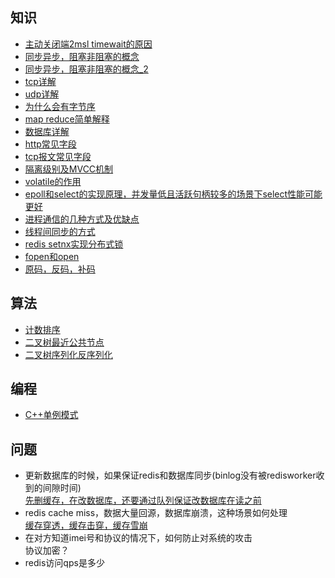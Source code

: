 ## 知识
- [主动关闭端2msl timewait的原因](https://blog.csdn.net/u011673554/article/details/48457561)
- [同步异步，阻塞非阻塞的概念](https://blog.csdn.net/z_ryan/article/details/80873449)
- [同步异步，阻塞非阻塞的概念_2](https://www.cnblogs.com/loveer/p/11479249.html)
- [tcp详解](https://blog.csdn.net/dog250/article/details/6612496)
- [udp详解](http://blog.csdn.net/dog250/article/details/6896949)
- [为什么会有字节序](https://www.ruanyifeng.com/blog/2016/11/byte-order.html)
- [map reduce简单解释](https://blog.csdn.net/qq_35078688/article/details/83240661)
- [数据库详解](https://www.jianshu.com/p/d9389f27ca1a)
- [http常见字段](https://blog.csdn.net/ajdfhajdkfakr/article/details/78073580)
- [tcp报文常见字段](https://blog.csdn.net/jason_zjj/article/details/54563446)
- [隔离级别及MVCC机制](https://www.jianshu.com/p/563612576e6e)
- [volatile的作用](https://blog.csdn.net/haoren001/article/details/14606125)
- [epoll和select的实现原理，并发量低且活跃句柄较多的场景下select性能可能更好](https://www.jianshu.com/p/f28cb63ce1da)
- [进程通信的几种方式及优缺点](https://cloud.tencent.com/developer/article/1496658)
- [线程间同步的方式](https://www.cnblogs.com/WindSun/p/11441234.html)
- [redis setnx实现分布式锁](https://www.jianshu.com/p/a1ebab8ce78a)
- [fopen和open](https://blog.csdn.net/oscarjulia/article/details/72638060)
- [原码，反码，补码](https://www.cnblogs.com/zhangziqiu/archive/2011/03/30/computercode.html)

## 算法
- [计数排序](https://www.runoob.com/w3cnote/counting-sort.html)
- [二叉树最近公共节点](https://blog.csdn.net/qq_28114615/article/details/85715017)
- [二叉树序列化反序列化](https://blog.csdn.net/YF_Li123/article/details/70237074)

## 编程
- [C++单例模式](https://www.cnblogs.com/sunchaothu/p/10389842.html)


## 问题
- 更新数据库的时候，如果保证redis和数据库同步(binlog没有被redisworker收到的间隙时间)<br>
  [先删缓存，在改数据库，还要通过队列保证改数据库在读之前](https://blog.csdn.net/gly1256288307/article/details/88739612)
- redis cache miss，数据大量回源，数据库崩溃，这种场景如何处理<br>
  [缓存穿透，缓存击穿，缓存雪崩](https://blog.csdn.net/kongtiao5/article/details/82771694)
- 在对方知道imei号和协议的情况下，如何防止对系统的攻击<br>
  协议加密？
- redis访问qps是多少<br>
